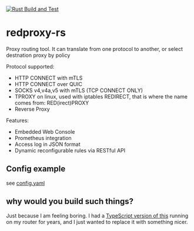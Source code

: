 [![Rust Build and Test](https://github.com/bearice/redproxy-rs/actions/workflows/rust.yml/badge.svg)](https://github.com/bearice/redproxy-rs/actions/workflows/rust.yml)

# redproxy-rs
Proxy routing tool. It can translate from one protocol to another, or select destnation proxy by policy

Protocol supported:
- HTTP CONNECT with mTLS
- HTTP CONNECT over QUIC
- SOCKS v4,v4a,v5 with mTLS (TCP CONNECT ONLY)
- TPROXY on linux, used with iptables REDIRECT, that is where the name comes from: RED(irect)PROXY
- Reverse Proxy

Features:
- Embedded Web Console
- Prometheus integration
- Access log in JSON format
- Dynamic reconfigurable rules via RESTful API


## Config example

see [config.yaml](config.yaml)

## why would you build such things?
Just because I am feeling boring. 
I had a [TypeScript version of this](https://github.com/bearice/redproxy) running on my router for years, and I just wanted to replace it with something nicer.
